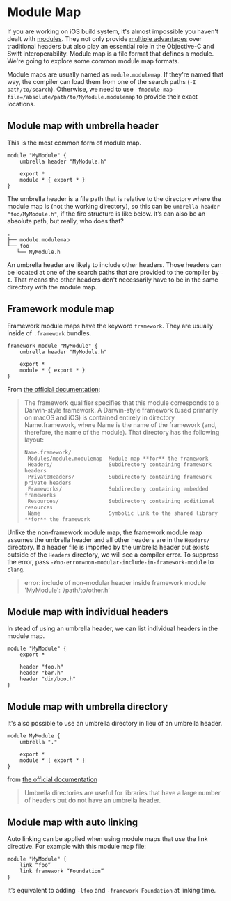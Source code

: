 # Module Map
If you are working on iOS build system, it's almost impossible you haven't dealt with [modules](https://clang.llvm.org/docs/Modules.html#module-map-language). They not only provide [multiple advantages](https://clang.llvm.org/docs/Modules.html#semantic-import) over traditional headers but also play an essential role in the Objective-C and Swift interoperability. Module map is a file format that defines a module. We're going to explore some common module map formats.

Module maps are usually named as `module.modulemap`. If they're named that way, the compiler can load them from one of the search paths (`-I path/to/search`). Otherwise, we need to use `-fmodule-map-file=/absolute/path/to/MyModule.modulemap` to provide their exact locations.

## Module map with umbrella header
This is the most common form of module map.

```
module "MyModule" {
    umbrella header "MyModule.h"

    export *
    module * { export * }
}
```

The umbrella header is a file path that is relative to the directory where the module map is (not the working directory), so this can be `umbrella header "foo/MyModule.h"`, if the fire structure is like below. It’s can also be an absolute path, but really, who does that?
```
.
├── module.modulemap
└── foo
   └── MyModule.h
```

An umbrella header are likely to include other headers. Those headers can be located at one of the search paths that are provided to the compiler by `-I`. That means the other headers don't necessarily have to be in the same directory with the module map.


## Framework module map
Framework module maps have the keyword `framework`. They are usually inside of `.framework` bundles.
```
framework module "MyModule" {
    umbrella header "MyModule.h"

    export *
    module * { export * }
}
```

From [the official documentation](https://clang.llvm.org/docs/Modules.html#module-declaration):
> The framework qualifier specifies that this module corresponds to a Darwin-style framework. A Darwin-style framework (used primarily on macOS and iOS) is contained entirely in directory Name.framework, where Name is the name of the framework (and, therefore, the name of the module). That directory has the following layout:
> ```
> Name.framework/
>  Modules/module.modulemap  Module map **for** the framework
>  Headers/                  Subdirectory containing framework headers
>  PrivateHeaders/           Subdirectory containing framework private headers
>  Frameworks/               Subdirectory containing embedded frameworks
>  Resources/                Subdirectory containing additional resources
>  Name                      Symbolic link to the shared library **for** the framework
> ```

Unlike the non-framework module map, the framework module map assumes the umbrella header and all other headers are in the `Headers/` directory. If a header file is imported by the umbrella header but exists outside of the `Headers` directory, we will see a compiler error. To suppress the error, pass `-Wno-error=non-modular-include-in-framework-module` to `clang`.
> error: include of non-modular header inside framework module 'MyModule': ‘/path/to/other.h’

## Module map with individual headers
In stead of using an umbrella header, we can list individual headers in the module map.

```
module "MyModule" {
    export *

    header "foo.h"
    header "bar.h"
    header "dir/boo.h"
}
```


## Module map with umbrella directory
It's also possible to use an umbrella directory in lieu of an umbrella header.

```
module MyModule {
    umbrella "."

    export *
    module * { export * }
}
```

from [the official documentation](https://clang.llvm.org/docs/Modules.html#umbrella-directory-declaration)
> Umbrella directories are useful for libraries that have a large number of headers but do not have an umbrella header.

## Module map with auto linking
Auto linking can be applied when using module maps that use the link directive. For example with this module map file:
```
module "MyModule" {
    link “foo”
    link framework “Foundation”
}
```
It’s equivalent to adding `-lfoo` and `-framework Foundation` at linking time.

